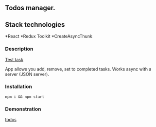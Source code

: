 ## Todos manager.

## Stack technologies

*React
*Redux Toolkit
*CreateAsyncThunk

### Description

[Test task](https://docs.google.com/document/d/1jq5yCrQJRHaRG4TabGhDITDMteYuLWG_LjlR9HmB5ac/edit)

App allows you add, remove, set to completed tasks.
Works async with a server (JSON server).

### Installation

`npm i && npm start`

### Demonstration

[todos](https://github.com/user-attachments/assets/416ae942-399b-488c-9a70-257c6eb0bc23)
